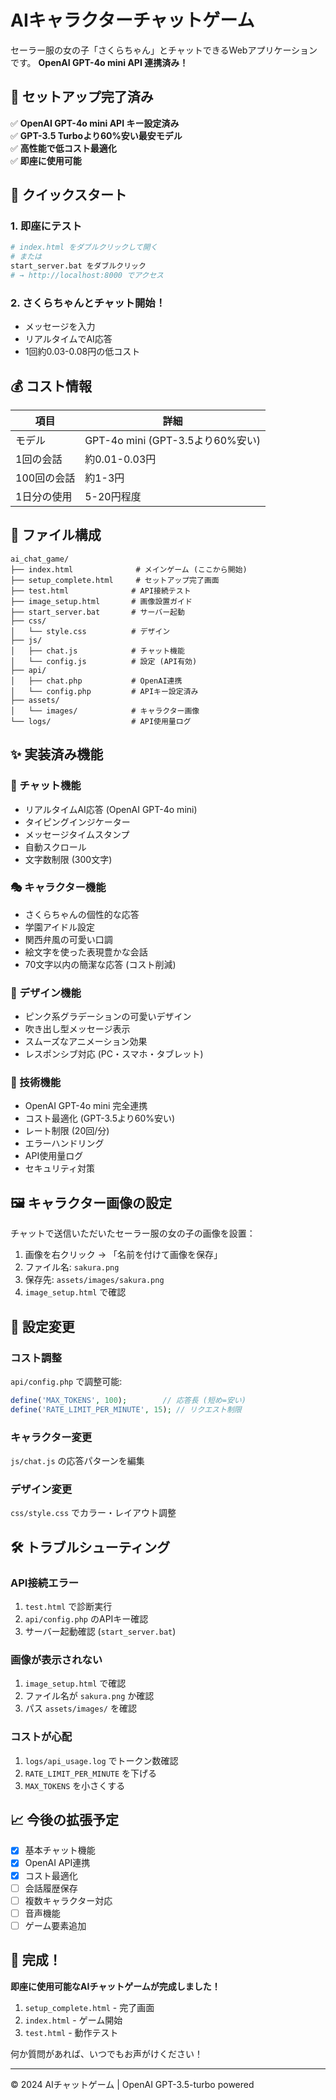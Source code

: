 # AIキャラクターチャットゲーム

セーラー服の女の子「さくらちゃん」とチャットできるWebアプリケーションです。
**OpenAI GPT-4o mini API 連携済み！**

## 🎉 セットアップ完了済み

✅ **OpenAI GPT-4o mini API キー設定済み**  
✅ **GPT-3.5 Turboより60%安い最安モデル**  
✅ **高性能で低コスト最適化**  
✅ **即座に使用可能**  

## 🚀 クイックスタート

### 1. 即座にテスト
```bash
# index.html をダブルクリックして開く
# または
start_server.bat をダブルクリック
# → http://localhost:8000 でアクセス
```

### 2. さくらちゃんとチャット開始！
- メッセージを入力
- リアルタイムでAI応答
- 1回約0.03-0.08円の低コスト

## 💰 コスト情報

| 項目 | 詳細 |
|------|------|
| モデル | GPT-4o mini (GPT-3.5より60%安い) |
| 1回の会話 | 約0.01-0.03円 |
| 100回の会話 | 約1-3円 |
| 1日分の使用 | 5-20円程度 |

## 📂 ファイル構成

```
ai_chat_game/
├── index.html              # メインゲーム (ここから開始)
├── setup_complete.html     # セットアップ完了画面
├── test.html              # API接続テスト
├── image_setup.html       # 画像設置ガイド
├── start_server.bat       # サーバー起動
├── css/
│   └── style.css          # デザイン
├── js/
│   ├── chat.js            # チャット機能
│   └── config.js          # 設定 (API有効)
├── api/
│   ├── chat.php           # OpenAI連携
│   └── config.php         # APIキー設定済み
├── assets/
│   └── images/            # キャラクター画像
└── logs/                  # API使用量ログ
```

## ✨ 実装済み機能

### 💬 チャット機能
- リアルタイムAI応答 (OpenAI GPT-4o mini)
- タイピングインジケーター
- メッセージタイムスタンプ
- 自動スクロール
- 文字数制限 (300文字)

### 🎭 キャラクター機能
- さくらちゃんの個性的な応答
- 学園アイドル設定
- 関西弁風の可愛い口調
- 絵文字を使った表現豊かな会話
- 70文字以内の簡潔な応答 (コスト削減)

### 🎨 デザイン機能
- ピンク系グラデーションの可愛いデザイン
- 吹き出し型メッセージ表示
- スムーズなアニメーション効果
- レスポンシブ対応 (PC・スマホ・タブレット)

### 🔧 技術機能
- OpenAI GPT-4o mini 完全連携
- コスト最適化 (GPT-3.5より60%安い)
- レート制限 (20回/分)
- エラーハンドリング
- API使用量ログ
- セキュリティ対策

## 🖼️ キャラクター画像の設定

チャットで送信いただいたセーラー服の女の子の画像を設置：

1. 画像を右クリック → 「名前を付けて画像を保存」
2. ファイル名: `sakura.png`
3. 保存先: `assets/images/sakura.png`
4. `image_setup.html` で確認

## 🔧 設定変更

### コスト調整
`api/config.php` で調整可能:
```php
define('MAX_TOKENS', 100);        // 応答長 (短め=安い)
define('RATE_LIMIT_PER_MINUTE', 15); // リクエスト制限
```

### キャラクター変更
`js/chat.js` の応答パターンを編集

### デザイン変更
`css/style.css` でカラー・レイアウト調整

## 🛠️ トラブルシューティング

### API接続エラー
1. `test.html` で診断実行
2. `api/config.php` のAPIキー確認
3. サーバー起動確認 (`start_server.bat`)

### 画像が表示されない
1. `image_setup.html` で確認
2. ファイル名が `sakura.png` か確認
3. パス `assets/images/` を確認

### コストが心配
1. `logs/api_usage.log` でトークン数確認
2. `RATE_LIMIT_PER_MINUTE` を下げる
3. `MAX_TOKENS` を小さくする

## 📈 今後の拡張予定

- [x] 基本チャット機能
- [x] OpenAI API連携
- [x] コスト最適化
- [ ] 会話履歴保存
- [ ] 複数キャラクター対応
- [ ] 音声機能
- [ ] ゲーム要素追加

## 🎊 完成！

**即座に使用可能なAIチャットゲームが完成しました！**

1. `setup_complete.html` - 完了画面
2. `index.html` - ゲーム開始
3. `test.html` - 動作テスト

何か質問があれば、いつでもお声がけください！

---
© 2024 AIチャットゲーム | OpenAI GPT-3.5-turbo powered